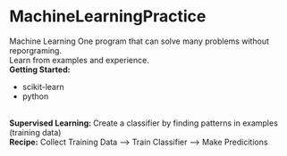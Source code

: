 # MachineLearningPractice
Machine Learning
One program that can solve many problems without reporgraming.
<br> Learn from examples and experience.<br>
<b>Getting Started: </b>
* scikit-learn
* python
<br>
<b>Supervised Learning: </b>
Create a classifier by finding patterns in examples (training data)
<br><b>Recipe:</b>
Collect Training Data --> Train Classifier --> Make Predicitions
